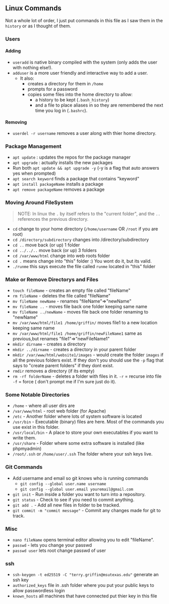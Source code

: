 ## Linux Commands

Not a whole lot of order, I just put commands in this file as I saw them in the `history` or as I thought of them.

### Users

#### Adding

- `useradd` is native binary compiled with the system (only adds the user with nothing else!). 
- `adduser` is a more user friendly and interactive way to add a user. 
  - It also: 
    -   creates a directory for them in `/home`
    -   prompts for a password
    -   copies some files into the home directory to allow:
        -   a history to be kept (`.bash_history`)
        -   and a file to place aliases in so they are remembered the next time you log in (`.bashrc`).
#### Removing
- `userdel -r username` removes a user along with thier home directory.

### Package Management

- `apt update` : updates the repos for the package manager
- `apt upgrade` : actually installs the new packages
- Run both `apt update && apt upgrade -y` (-y is a flag that auto answers yes when prompted)
- `apt search keyword` finds a package that contains "keyword"
- `apt install packageName` installs a package
- `apt remove packageName` removes a package

### Moving Around FileSystem

>NOTE: In linux the `.` by itself refers to the "current folder", and the `..` references the previous directory.

- `cd` change to your home directory (`/home/username` OR `/root` if you are root)
- `cd /directory/subdirectory` changes into  /directory/subdirectory
- `cd ..` move back (or up) 1 folder
- `cd ../../..` move back (or up) 3 folders
- `cd /var/www/html` change into web roots folder
- `cd .` means change into "this" folder :) You wont do it, but its valid.
- `./runme` this says execute the file called `runme` located in "this" folder


### Make or Remove Directorys and Files

- `touch fileName` - creates an empty file called "fileName"
- `rm fileName` - deletes the file called "fileName"
- `mv fileName newName` - renames "fileName"=>"newName"
- `mv fileName ..` - moves file back one folder keeping same name
- `mv fileName ../newName` - moves file back one folder renaming to "newName"
- `mv /var/www/html/file1 /home/griffin/` moves file1 to a new location keeping same name
- `mv /var/www/html/file1 /home/griffin/newFileName1` same as previous,but renames "file1"=>"newFileName1"
- `mkdir dirname` - creates a directory
- `mkdir ../dirname` - creates a directory in your parent folder
- `mkdir /var/www/html/website1/images` - would create the folder `images` if all the previous folders exist. If they don't you should use the `-p` flag that says to "create parent folders" if they dont exist.
- `rmdir` removes a directory (if its empty)
- `rm -rf folderName` - deletes a folder with files in it. `-r` = recurse into file `-f` = force ( don't prompt me if I'm sure just do it).


### Some Notable Directories

- `/home` - where all user dirs are
- `/var/www/html` - root web folder (for Apache)
- `/etc` - Another folder where lots of system software is located
- `/usr/bin` - Executable (binary) files are here. Most of the commands you use exist in this folder.
- `/usr/local/bin` - A place to store your own executables if you want to write them.
- `/usr/share` - Folder where some extra software is installed (like phpmyadmin)
- `/root/.ssh` or `/home/user/.ssh` The folder where your ssh keys live.



### Git Commands

- Add username and email so git knows who is running commands
  - `git config --global user.name username`
  - `git config --global user.email youremail@gmail.com`
- `git init` - Run inside a folder you want to turn into a repository.
- `git status` - Check to see if you need to commit anything.
- `git add .` - Add all new files in folder to be tracked.
- `git commit -m "commit message"` - Commit any changes made for git to track.

### Misc

- `nano fileName` opens terminal editor allowing you to edit "fileName".
- `passwd` - lets you change your passwd
- `passwd user` lets root change passwd of user

### ssh

- `ssh-keygen -t ed25519 -C "terry.griffin@msutexas.edu"` generate an ssh key
- `authorized_keys` file in .ssh folder where you put your public keys to allow passwordless login
- `known_hosts` all machines that have connected put thier key in this file 